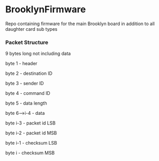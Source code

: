 # BrooklynFirmware
Repo containing firmware for the main Brooklyn board in addition to all daughter card sub types

### Packet Structure
9 bytes long not including data

byte 1 - header

byte 2 - destination ID

byte 3 - sender ID

byte 4 - command ID

byte 5 - data length

byte 6-->i-4 - data

byte i-3 - packet id LSB

byte i-2 - packet id MSB

byte i-1 - checksum LSB

byte i - checksum MSB

